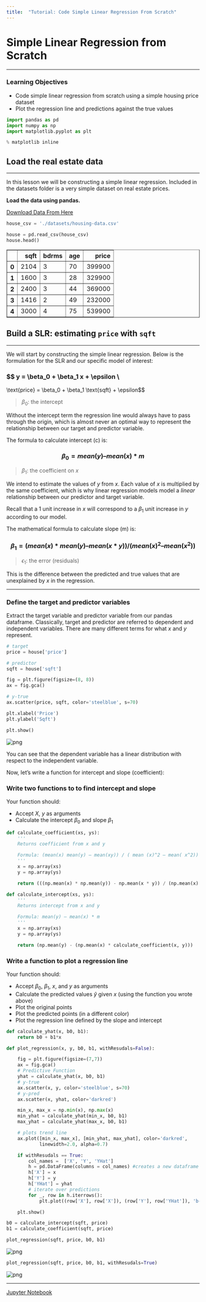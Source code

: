 ```yaml
---
title:  "Tutorial: Code Simple Linear Regression From Scratch"
---
```


# Simple Linear Regression from Scratch

---

### Learning Objectives
- Code simple linear regression from scratch using a simple housing price dataset
- Plot the regression line and predictions against the true values


```python
import pandas as pd
import numpy as np
import matplotlib.pyplot as plt

% matplotlib inline
```

<a id='load-data'></a>

## Load the real estate data

---

In this lesson we will be constructing a simple linear regression. Included in the datasets folder is a very simple dataset on real estate prices.

**Load the data using pandas.**

[Download Data From Here](https://github.com/ikfaisal/linear-regression/blob/master/DataSets/housing-data.csv)


```python
house_csv = './datasets/housing-data.csv'

house = pd.read_csv(house_csv)
house.head()
```




<div>
<style scoped>
    .dataframe tbody tr th:only-of-type {
        vertical-align: middle;
    }

    .dataframe tbody tr th {
        vertical-align: top;
    }

    .dataframe thead th {
        text-align: right;
    }
</style>
<table border="1" class="dataframe">
  <thead>
    <tr style="text-align: right;">
      <th></th>
      <th>sqft</th>
      <th>bdrms</th>
      <th>age</th>
      <th>price</th>
    </tr>
  </thead>
  <tbody>
    <tr>
      <th>0</th>
      <td>2104</td>
      <td>3</td>
      <td>70</td>
      <td>399900</td>
    </tr>
    <tr>
      <th>1</th>
      <td>1600</td>
      <td>3</td>
      <td>28</td>
      <td>329900</td>
    </tr>
    <tr>
      <th>2</th>
      <td>2400</td>
      <td>3</td>
      <td>44</td>
      <td>369000</td>
    </tr>
    <tr>
      <th>3</th>
      <td>1416</td>
      <td>2</td>
      <td>49</td>
      <td>232000</td>
    </tr>
    <tr>
      <th>4</th>
      <td>3000</td>
      <td>4</td>
      <td>75</td>
      <td>539900</td>
    </tr>
  </tbody>
</table>
</div>



<a id='build-slr'></a>

## Build a SLR: estimating `price` with `sqft`

---

We will start by constructing the simple linear regression. Below is the formulation for the SLR and our specific model of interest:

### $$ y = \beta_0 + \beta_1 x + \epsilon \\
\text{price} = \beta_0 + \beta_1 \text{sqft} + \epsilon$$

> $\beta_0$: the intercept

Without the intercept term the regression line would always have to pass through the origin, which is almost never an optimal way to represent the relationship between our target and predictor variable.

The formula to calculate intercept (c) is:

### $$\beta_0 = mean(y) – mean(x) * m $$


> $\beta_1$: the coefficient on $x$

We intend to estimate the values of $y$ from $x$. Each value of $x$ is multiplied by the same coefficient, which is why linear regression models model a _linear_ relationship between our predictor and target variable.

Recall that a 1 unit increase in $x$ will correspond to a $\beta_1$ unit increase in $y$ according to our model.

The mathematical formula to calculate slope (m) is:

### $$ \beta_1 = (mean(x) * mean(y) – mean(x*y)) / ( mean (x)^2 – mean( x^2)) $$

> $\epsilon_1$: the error (residuals)

This is the difference between the predicted and true values that are unexplained by $x$ in the regression.

---

<a id='target-predictor'></a>

### Define the target and predictor variables

Extract the target variable and predictor variable from our pandas dataframe. Classically, target and predictor are referred to dependent and independent variables. There are many different terms for what $x$ and $y$ represent.


```python
# target
price = house['price']

# predictor
sqft = house['sqft']

fig = plt.figure(figsize=(8, 8))
ax = fig.gca()  

# y-true
ax.scatter(price, sqft, color='steelblue', s=70)

plt.xlabel('Price')
plt.ylabel('Sqft')

plt.show()
```


![png](/img/output_slr.png)


You can see that the dependent variable has a linear distribution with respect to the independent variable.

Now, let’s write a function for intercept and slope (coefficient):

<a id='plot-regline'></a>

### Write two functions to to find intercept and slope

Your function should:
- Accept $X$, $y$ as arguments
- Calculate the intercept $\beta_0$ and slope $\beta_1$


```python
def calculate_coefficient(xs, ys):
    '''
    Returns coefficient from x and y

    Formula: (mean(x) mean(y) – mean(xy)) / ( mean (x)^2 – mean( x^2))
    '''
    x = np.array(xs)
    y = np.array(ys)

    return (((np.mean(x) * np.mean(y)) - np.mean(x * y)) / (np.mean(x) ** 2 - np.mean(x ** 2)))
```


```python
def calculate_intercept(xs, ys):
    '''
    Returns intercept from x and y

    Formula: mean(y) – mean(x) * m
    '''
    x = np.array(xs)
    y = np.array(ys)

    return (np.mean(y) - (np.mean(x) * calculate_coefficient(x, y)))
```

<a id='plot-regline'></a>

### Write a function to plot a regression line

Your function should:
- Accept $\beta_0$, $\beta_1$, $x$, and $y$ as arguments
- Calculate the predicted values $\hat{y}$ given $x$ (using the function you wrote above)
- Plot the original points
- Plot the predicted points (in a different color)
- Plot the regression line defined by the slope and intercept


```python
def calculate_yhat(x, b0, b1):
    return b0 + b1*x
```


```python
def plot_regression(x, y, b0, b1, withResudals=False):

    fig = plt.figure(figsize=(7,7))
    ax = fig.gca()
    # Predictive Function
    yhat = calculate_yhat(x, b0, b1)
    # y-true
    ax.scatter(x, y, color='steelblue', s=70)
    # y-pred
    ax.scatter(x, yhat, color='darkred')

    min_x, max_x = np.min(x), np.max(x)
    min_yhat = calculate_yhat(min_x, b0, b1)
    max_yhat = calculate_yhat(max_x, b0, b1)

    # plots trend line
    ax.plot([min_x, max_x], [min_yhat, max_yhat], color='darkred',
            linewidth=2.0, alpha=0.7)

    if withResudals == True:
        col_names =  ['X', 'Y', 'YHat']
        h = pd.DataFrame(columns = col_names) #creates a new dataframe that's empty
        h['X'] = x
        h['Y'] = y
        h['YHat'] = yhat
        # iterate over predictions
        for _, row in h.iterrows():
            plt.plot((row['X'], row['X']), (row['Y'], row['YHat']), 'b-')

    plt.show()
```


```python
b0 = calculate_intercept(sqft, price)
b1 = calculate_coefficient(sqft, price)

plot_regression(sqft, price, b0, b1)
```


![png](/img/output_12_0.png)



```python
plot_regression(sqft, price, b0, b1, withResudals=True)
```


![png](/img/output_13_0.png)

---

[Jupyter Notebook](https://github.com/ikfaisal/linear-regression/blob/master/LinearRegression.ipynb)
